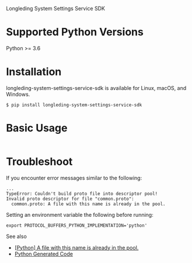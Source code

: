 Longleding System Settings Service SDK

# Supported Python Versions

Python >= 3.6

# Installation

longleding-system-settings-service-sdk is available for Linux, macOS, and Windows.

```shell script
$ pip install longleding-system-settings-service-sdk
```

# Basic Usage

```python

```

# Troubleshoot

If you encounter error messages similar to the following:

```shell script
...
TypeError: Couldn't build proto file into descriptor pool!
Invalid proto descriptor for file "common.proto":
  common.proto: A file with this name is already in the pool.
```

Setting an environment variable the following before running:

```shell script
export PROTOCOL_BUFFERS_PYTHON_IMPLEMENTATION='python'
```

See also
- [[Python] A file with this name is already in the pool.](#https://github.com/protocolbuffers/protobuf/issues/3002)
- [Python Generated Code](#https://developers.google.com/protocol-buffers/docs/reference/python-generated)